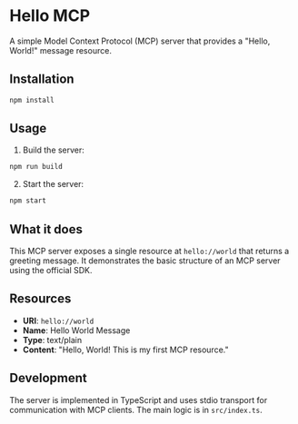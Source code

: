 # Hello MCP

A simple Model Context Protocol (MCP) server that provides a "Hello, World!" message resource.

## Installation

```bash
npm install
```

## Usage

1. Build the server:
```bash
npm run build
```

2. Start the server:
```bash
npm start
```

## What it does

This MCP server exposes a single resource at `hello://world` that returns a greeting message. It demonstrates the basic structure of an MCP server using the official SDK.

## Resources

- **URI**: `hello://world`
- **Name**: Hello World Message
- **Type**: text/plain
- **Content**: "Hello, World! This is my first MCP resource."

## Development

The server is implemented in TypeScript and uses stdio transport for communication with MCP clients. The main logic is in `src/index.ts`.